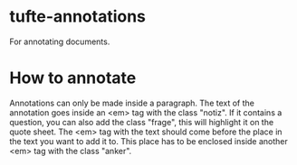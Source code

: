 # tufte-annotations
For annotating documents.

# How to annotate
Annotations can only be made inside a paragraph.
The text of the annotation goes inside an \<em\> tag with the class "notiz". If it contains a question, you can also add the class "frage", this will highlight it on the quote sheet.
The \<em\> tag with the text should come before the place in the text you want to add it to. This place has to be enclosed inside another \<em\> tag with the class "anker".
